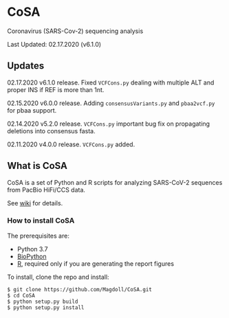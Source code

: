 # CoSA
Coronavirus (SARS-Cov-2) sequencing analysis

Last Updated: 02.17.2020 (v6.1.0)

## Updates

02.17.2020    v6.1.0 release. Fixed `VCFCons.py` dealing with multiple ALT and proper INS if REF is more than 1nt.

02.15.2020    v6.0.0 release. Adding `consensusVariants.py` and `pbaa2vcf.py` for pbaa support.

02.14.2020    v5.2.0 release. `VCFCons.py` important bug fix on propagating deletions into consensus fasta.

02.11.2020    v4.0.0 release. `VCFCons.py` added.

## What is CoSA

CoSA is a set of Python and R scripts for analyzing SARS-CoV-2 sequences from PacBio HiFi/CCS data.  

See [wiki](https://github.com/Magdoll/CoSA/wiki) for details.


<a name="install"/>

### How to install CoSA

The prerequisites are:
* Python 3.7
* [BioPython](https://biopython.org/)
* [R](https://www.r-project.org/), required only if you are generating the report figures

To install, clone the repo and install:

```
$ git clone https://github.com/Magdoll/CoSA.git
$ cd CoSA
$ python setup.py build
$ python setup.py install
```
